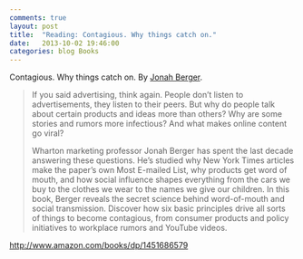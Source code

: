 ```yaml
---
comments: true
layout: post
title:  "Reading: Contagious. Why things catch on."
date:   2013-10-02 19:46:00
categories: blog Books
---
```


Contagious. Why things catch on. By <a title="Jonah Berger" href="http://jonahberger.com/">Jonah Berger</a>.

> If you said advertising, think again. People don’t listen to advertisements, they listen to their peers. But why do people talk about certain products and ideas more than others? Why are some stories and rumors more infectious? And what makes online content go viral?
> 
> Wharton marketing professor Jonah Berger has spent the last decade answering these questions. He’s studied why New York Times articles make the paper’s own Most E-mailed List, why products get word of mouth, and how social influence shapes everything from the cars we buy to the clothes we wear to the names we give our children. In this book, Berger reveals the secret science behind word-of-mouth and social transmission. Discover how six basic principles drive all sorts of things to become contagious, from consumer products and policy initiatives to workplace rumors and YouTube videos.

<a href="http://www.amazon.com/books/dp/1451686579">http://www.amazon.com/books/dp/1451686579</a>